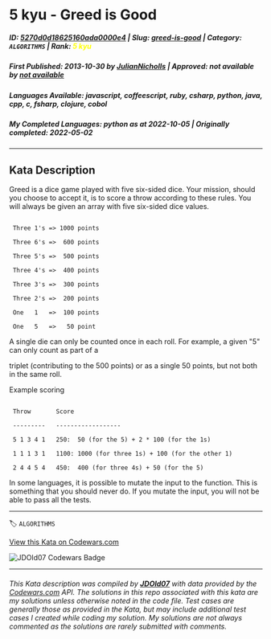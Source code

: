 # 5 kyu - Greed is Good

##### **ID**: [5270d0d18625160ada0000e4](https://www.codewars.com/kata/5270d0d18625160ada0000e4) | **Slug**: [greed-is-good](https://www.codewars.com/kata/5270d0d18625160ada0000e4) | **Category**: `ALGORITHMS` | **Rank**: <span style="color:yellow">5 kyu</span>

##### **First Published**: 2013-10-30 ***by*** [JulianNicholls](https://www.codewars.com/users/JulianNicholls) | **Approved**: *not available* ***by*** [*not available*](*https://www.codewars.com*)

##### **Languages Available**: javascript, coffeescript, ruby, csharp, python, java, cpp, c, fsharp, clojure, cobol

##### **My Completed Languages**: python ***as at*** 2022-10-05 | **Originally completed**: 2022-05-02

---

## Kata Description


Greed is a dice game played with five six-sided dice. Your mission, should you choose to accept it, is to score a throw according to these rules. You will always be given an array with five six-sided dice values.



``` 

 Three 1's => 1000 points

 Three 6's =>  600 points

 Three 5's =>  500 points

 Three 4's =>  400 points

 Three 3's =>  300 points

 Three 2's =>  200 points

 One   1   =>  100 points

 One   5   =>   50 point

```



A single die can only be counted once in each roll. For example, a given "5" can only count as part of a 

triplet (contributing to the 500 points) or as a single 50 points, but not both in the same roll.



Example scoring



```

 Throw       Score

 ---------   ------------------

 5 1 3 4 1   250:  50 (for the 5) + 2 * 100 (for the 1s)

 1 1 1 3 1   1100: 1000 (for three 1s) + 100 (for the other 1)

 2 4 4 5 4   450:  400 (for three 4s) + 50 (for the 5)

```



In some languages, it is possible to mutate the input to the function. This is something that you should never do. If you mutate the input, you will not be able to pass all the tests.



---


🏷 `ALGORITHMS`


[View this Kata on Codewars.com](https://www.codewars.com/kata/5270d0d18625160ada0000e4)

![](https://www.codewars.com/users/jdold07/badges/large "JDOld07 Codewars Badge")

---

###### *This Kata description was compiled by [**JDOld07**](https://tpstech.dev) with data provided by the [Codewars.com](https://www.codewars.com) API.  The solutions in this repo associated with this kata are my solutions unless otherwise noted in the code file.  Test cases are generally those as provided in the Kata, but may include additional test cases I created while coding my solution.  My solutions are not always commented as the solutions are rarely submitted with comments.*
